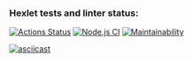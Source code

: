 ### Hexlet tests and linter status:
[![Actions Status](https://github.com/Qwanead/frontend-project-lvl1/workflows/hexlet-check/badge.svg)](https://github.com/Qwanead/frontend-project-lvl1/actions/workflows/hexlet-check.yml) [![Node.js CI](https://github.com/Qwanead/frontend-project-lvl1/actions/workflows/nodejs.yml/badge.svg)](https://github.com/Qwanead/frontend-project-lvl1/actions/workflows/nodejs.yml) [![Maintainability](https://api.codeclimate.com/v1/badges/a99a88d28ad37a79dbf6/maintainability)](https://codeclimate.com/github/codeclimate/codeclimate/maintainability)

[![asciicast](https://asciinema.org/a/436751.svg)](https://asciinema.org/a/436751)

